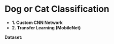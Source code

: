 # Dog or Cat Classification

* **1. Custom CNN Network**
* **2. Transfer Learning (MobileNet)**

**Dataset:** []()
